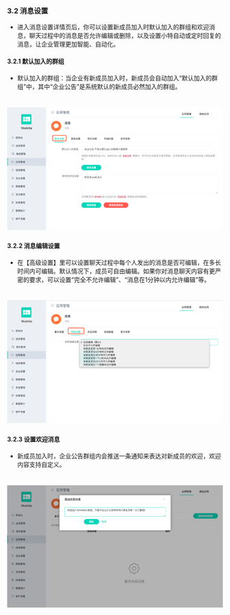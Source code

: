 ### 3.2 消息设置
* 进入消息设置详情页后，你可以设置新成员加入时默认加入的群组和欢迎消息，聊天过程中的消息是否允许编辑或删除，以及设置小特自动或定时回复的消息，让企业管理更加智能、自动化。

#### 3.2.1 默认加入的群组
* 默认加入的群组：当企业有新成员加入时，新成员会自动加入“默认加入的群组”中，其中“企业公告”是系统默认的新成员必然加入的群组。

# ![](/assets/3.2.1默认加入的群组.png) 

#### 3.2.2 消息编辑设置
* 在【高级设置】里可以设置聊天过程中每个人发出的消息是否可编辑，在多长时间内可编辑。默认情况下，成员可自由编辑。如果你对消息聊天内容有更严密的要求，可以设置“完全不允许编辑”、“消息在1分钟以内允许编辑”等。

# ![](/assets/3.2.2消息编辑设置.png)

#### 3.2.3 设置欢迎消息
* 新成员加入时，企业公告群组内会推送一条通知来表达对新成员的欢迎，欢迎内容支持自定义。

# ![](/assets/3.2.3设置欢迎消息.png)